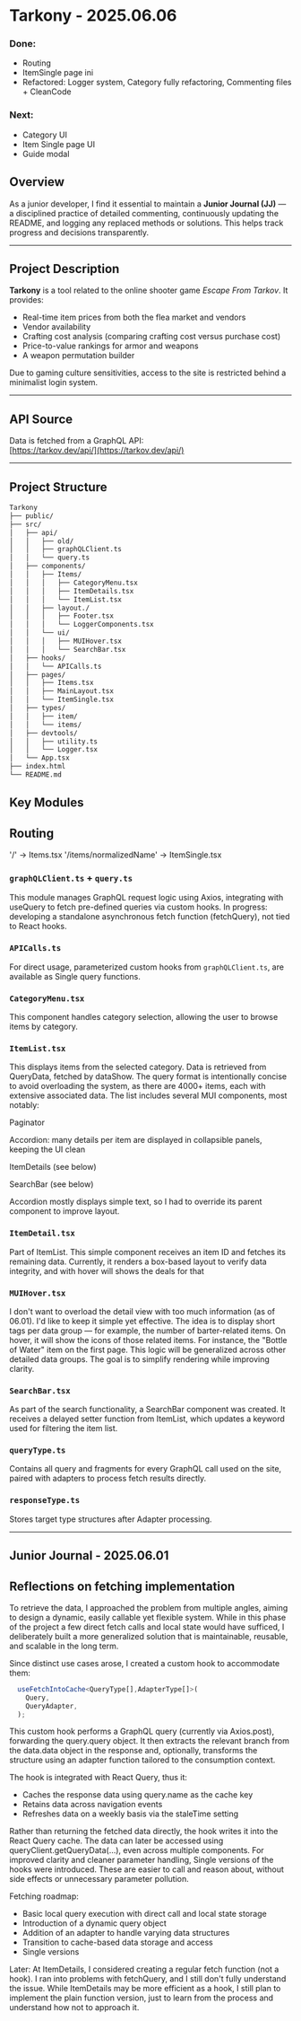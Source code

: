 # Tarkony - 2025.06.06

### Done:
- Routing
- ItemSingle page ini
- Refactored: Logger system, Category fully refactoring, Commenting files + CleanCode 

### Next:

- Category UI
- Item Single page UI
- Guide modal

## Overview

As a junior developer, I find it essential to maintain a **Junior Journal (JJ)** — a disciplined practice of detailed commenting, continuously updating the README, and logging any replaced methods or solutions. This helps track progress and decisions transparently.

---

## Project Description

**Tarkony** is a tool related to the online shooter game *Escape From Tarkov*. It provides:

- Real-time item prices from both the flea market and vendors  
- Vendor availability  
- Crafting cost analysis (comparing crafting cost versus purchase cost)  
- Price-to-value rankings for armor and weapons  
- A weapon permutation builder  

Due to gaming culture sensitivities, access to the site is restricted behind a minimalist login system.

---

## API Source

Data is fetched from a GraphQL API:  
[https://tarkov.dev/api/](https://tarkov.dev/api/)

---

## Project Structure

```bash
Tarkony
├── public/
├── src/
│   ├── api/
│   │   ├── old/ 
│   │   ├── graphQLClient.ts
│   │   └── query.ts
│   ├── components/
│   │   ├── Items/
│   │   │   ├── CategoryMenu.tsx
│   │   │   ├── ItemDetails.tsx
│   │   │   └── ItemList.tsx
│   │   ├── layout./
│   │   │   ├── Footer.tsx
│   │   │   └── LoggerComponents.tsx
│   │   └── ui/
│   │   │   ├── MUIHover.tsx
│   │   │   └── SearchBar.tsx
│   ├── hooks/
│   │   └── APICalls.ts
│   ├── pages/
│   │   ├── Items.tsx 
│   │   ├── MainLayout.tsx 
│   │   └── ItemSingle.tsx
│   ├── types/
│   │   ├── item/ 
│   │   └── items/
│   ├── devtools/
│   │   ├── utility.ts
│   │   └── Logger.tsx
│   └── App.tsx
├── index.html
└── README.md
```
## Key Modules

## Routing
  '/' -> Items.tsx
  '/items/normalizedName' -> ItemSingle.tsx

### `graphQLClient.ts` + `query.ts`

This module manages GraphQL request logic using Axios, integrating with useQuery to fetch pre-defined queries via custom hooks.
In progress: developing a standalone asynchronous fetch function (fetchQuery), not tied to React hooks.

### `APICalls.ts`

For direct usage, parameterized custom hooks from `graphQLClient.ts`, are available as Single query functions.

### `CategoryMenu.tsx`

This component handles category selection, allowing the user to browse items by category.

### `ItemList.tsx`

This displays items from the selected category. Data is retrieved from QueryData, fetched by dataShow.
The query format is intentionally concise to avoid overloading the system, as there are 4000+ items, each with extensive associated data.
The list includes several MUI components, most notably:

Paginator

Accordion: many details per item are displayed in collapsible panels, keeping the UI clean

ItemDetails (see below)

SearchBar (see below)

Accordion mostly displays simple text, so I had to override its parent component to improve layout.


### `ItemDetail.tsx`

Part of ItemList. This simple component receives an item ID and fetches its remaining data.
Currently, it renders a box-based layout to verify data integrity, and with hover will shows the deals for that

### `MUIHover.tsx`

I don't want to overload the detail view with too much information (as of 06.01).
I'd like to keep it simple yet effective. The idea is to display short tags per data group — for example, the number of barter-related items.
On hover, it will show the icons of those related items. For instance, the "Bottle of Water" item on the first page.
This logic will be generalized across other detailed data groups. The goal is to simplify rendering while improving clarity.

### `SearchBar.tsx`

As part of the search functionality, a SearchBar component was created.
It receives a delayed setter function from ItemList, which updates a keyword used for filtering the item list.

### `queryType.ts`

Contains all query and fragments for every GraphQL call used on the site, paired with adapters to process fetch results directly.  

### `responseType.ts`

Stores target type structures after Adapter processing.


---

## Junior Journal - 2025.06.01


## Reflections on fetching implementation

To retrieve the data, I approached the problem from multiple angles, aiming to design a dynamic, easily callable yet flexible system. While in this phase of the project a few direct fetch calls and local state would have sufficed, I deliberately built a more generalized solution that is maintainable, reusable, and scalable in the long term.

Since distinct use cases arose, I created a custom hook to accommodate them:

```typescript
  useFetchIntoCache<QueryType[],AdapterType[]>(
    Query,
    QueryAdapter,
  );
```

This custom hook performs a GraphQL query (currently via Axios.post), forwarding the query.query object. It then extracts the relevant branch from the data.data object in the response and, optionally, transforms the structure using an adapter function tailored to the consumption context.

The hook is integrated with React Query, thus it:

- Caches the response data using query.name as the cache key
- Retains data across navigation events
- Refreshes data on a weekly basis via the staleTime setting

Rather than returning the fetched data directly, the hook writes it into the React Query cache. The data can later be accessed using queryClient.getQueryData(...), even across multiple components.
For improved clarity and cleaner parameter handling, Single versions of the hooks were introduced. These are easier to call and reason about, without side effects or unnecessary parameter pollution.

Fetching roadmap:

- Basic local query execution with direct call and local state storage
- Introduction of a dynamic query object
- Addition of an adapter to handle varying data structures
- Transition to cache-based data storage and access
- Single versions

Later: At ItemDetails, I considered creating a regular fetch function (not a hook).
I ran into problems with fetchQuery, and I still don't fully understand the issue.
While ItemDetails may be more efficient as a hook, I still plan to implement the plain function version, just to learn from the process and understand how not to approach it.

